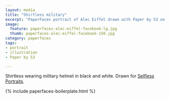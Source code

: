 ```yaml
---
layout: media
title: "Shirtless military"
excerpt: "PaperFaces portrait of Alec Eiffel drawn with Paper by 53 on an iPad."
image: 
  feature: paperfaces-alec-eiffel-facebook-lg.jpg
  thumb: paperfaces-alec-eiffel-facebook-150.jpg
category: paperfaces
tags: 
- portrait
- illustration
- Paper by 53

---
```


Shirtless wearing military helmet in black and white. Drawn for [Selfless Portraits](http://selflessportraits.com).

{% include paperfaces-boilerplate.html %}